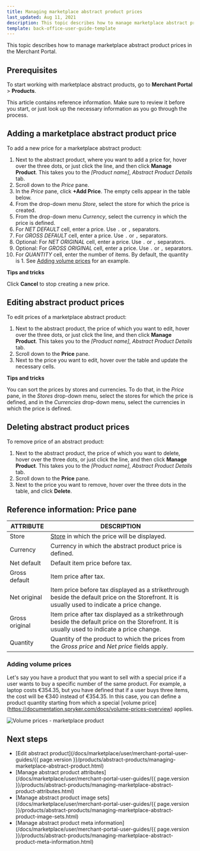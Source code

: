 ```yaml
---
title: Managing marketplace abstract product prices
last_updated: Aug 11, 2021
description: This topic describes how to manage marketplace abstract product prices in the Merchant Portal.
template: back-office-user-guide-template
---
```



This topic describes how to manage marketplace abstract product prices in the Merchant Portal.

## Prerequisites

To start working with marketplace abstract products, go to **Merchant Portal** > **Products**.

This article contains reference information. Make sure to review it before you start, or just look up the necessary information as you go through the process.

## Adding a marketplace abstract product price

To add a new price for a marketplace abstract product:

1. Next to the abstract product, where you want to add a price for, hover over the three dots, or just click the line, and then click **Manage Product**. This takes you to the *[Product name]*, *Abstract Product Details* tab.
2. Scroll down to the *Price* pane.
3. In the *Price* pane, click **+Add Price**. The empty cells appear in the table below.
4. From the drop-down menu *Store*, select the store for which the price is created.
5. From the drop-down menu *Currency*, select the currency in which the price is defined.
6. For *NET DEFAULT* cell, enter a price. Use `.` or `,` separators.
7. For *GROSS DEFAULT* cell, enter a price. Use `.` or `,` separators.
8. Optional: For *NET ORIGINAL* cell, enter a price. Use `.` or `,` separators.
9. Optional: For *GROSS ORIGINAL* cell, enter a price. Use `.` or `,` separators.
10. For *QUANTITY* cell, enter the number of items. By default, the quantity is 1. See [Adding volume prices](#adding-volume-prices) for an example.

**Tips and tricks**

Click **Cancel** to stop creating a new price.


## Editing abstract product prices

To edit prices of a marketplace abstract product:

1. Next to the abstract product, the price of which you want to edit, hover over the three dots, or just click the line, and then click **Manage Product**. This takes you to the *[Product name]*, *Abstract Product Details* tab.
2. Scroll down to the **Price** pane.
3. Next to the price you want to edit, hover over the table and update the necessary cells.

**Tips and tricks**

You can sort the prices by stores and currencies. To do that, in the *Price* pane, in the *Stores* drop-down menu, select the stores for which the price is defined, and in the *Currencies* drop-down menu, select the currencies in which the price is defined.


## Deleting abstract product prices

To remove price of an abstract product:

1. Next to the abstract product, the price of which you want to delete, hover over the three dots, or just click the line, and then click **Manage Product**. This takes you to the *[Product name]*, *Abstract Product Details* tab.
2. Scroll down to the **Price** pane.
3. Next to the price you want to remove, hover over the three dots in the table, and click **Delete**.


## Reference information: Price pane

|ATTRIBUTE  | DESCRIPTION   |
| ------------- | --------------------- |
| Store          | [Store](https://documentation.spryker.com/docs/multiple-stores) in which the price will be displayed. |
| Currency       | Currency in which the abstract product price is defined.           |
| Net default    | Default item price before tax. |
| Gross default  | Item price after tax.   |
| Net original   | Item price before tax displayed as a strikethrough beside the default price on the Storefront. It is usually used to indicate a price change. |
| Gross original | Item price after tax displayed as a strikethrough beside the default price on the Storefront. It is usually used to indicate a price change. |
| Quantity | Quantity of the product to which the prices from the *Gross price* and *Net price* fields apply. |

### Adding volume prices

Let's say you have a product that you want to sell with a special price if a user wants to buy a specific number of the same product. For example, a laptop costs €354.35, but you have defined that if a user buys three items, the cost will be €340 instead of €354.35. In this case, you can define a product quantity starting from which a special [volume price] (https://documentation.spryker.com/docs/volume-prices-overview) applies.

![Volume prices - marketplace product](https://spryker.s3.eu-central-1.amazonaws.com/docs/Marketplace/user+guides/Merchant+Portal+user+guides/Products/volume-prices-merchant-products.gif)

## Next steps

- [Edit abstract product](/docs/marketplace/user/merchant-portal-user-guides/{{ page.version }}/products/abstract-products/managing-marketplace-abstract-product.html)
- [Manage abstract product attributes](/docs/marketplace/user/merchant-portal-user-guides/{{ page.version }}/products/abstract-products/managing-marketplace-abstract-product-attributes.html)
- [Manage abstract product image sets](/docs/marketplace/user/merchant-portal-user-guides/{{ page.version }}/products/abstract-products/managing-marketplace-abstract-product-image-sets.html)
- [Manage abstract product meta information](/docs/marketplace/user/merchant-portal-user-guides/{{ page.version }}/products/abstract-products/managing-marketplace-abstract-product-meta-information.html)
